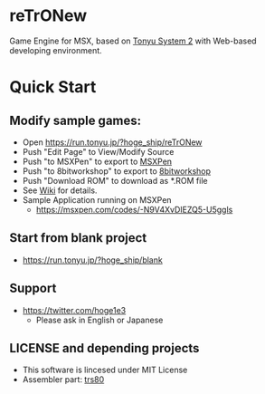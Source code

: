 # reTrONew
Game Engine for MSX, based on [Tonyu System 2](https://github.com/hoge1e3/Tonyu2)
with Web-based developing environment.

# Quick Start

## Modify sample games:

- Open https://run.tonyu.jp/?hoge_ship/reTrONew
- Push "Edit Page" to View/Modify Source
- Push "to MSXPen" to export to [MSXPen](https://msxpen.com/)
- Push "to 8bitworkshop" to export to [8bitworkshop](https://8bitworkshop.com/)
- Push "Download ROM" to download as *.ROM file
- See [Wiki](https://github.com/hoge1e3/reTrONew/wiki) for details.
- Sample Application running on MSXPen
  - https://msxpen.com/codes/-N9V4XvDIEZQ5-U5ggls

## Start from blank project

- https://run.tonyu.jp/?hoge_ship/blank

## Support 

- https://twitter.com/hoge1e3
  - Please ask in English or Japanese

## LICENSE and depending projects

- This software is lincesed under MIT License
- Assembler part: [trs80](https://github.com/lkesteloot/trs80)
